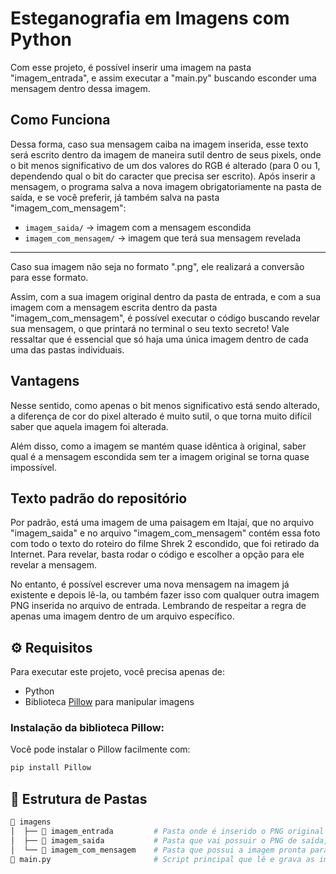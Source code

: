 # Esteganografia em Imagens com Python

Com esse projeto, é possível inserir uma imagem na pasta "imagem_entrada", e assim executar a "main.py" buscando esconder uma mensagem dentro dessa imagem.

## Como Funciona
Dessa forma, caso sua mensagem caiba na imagem inserida, esse texto será escrito dentro da imagem de maneira sutil dentro de seus pixels, onde o bit menos significativo de um dos valores do RGB é alterado (para 0 ou 1, dependendo qual o bit do caracter que precisa ser escrito). 
Após inserir a mensagem, o programa salva a nova imagem obrigatoriamente na pasta de saída, e se você preferir, já também salva na pasta "imagem_com_mensagem":

- `imagem_saida/` → imagem com a mensagem escondida
- `imagem_com_mensagem/` → imagem que terá sua mensagem revelada

---
Caso sua imagem não seja no formato ".png", ele realizará a conversão para esse formato.

Assim, com a sua imagem original dentro da pasta de entrada, e com a sua imagem com a mensagem escrita dentro da pasta "imagem_com_mensagem", é possível executar o código buscando revelar sua mensagem, o que printará no terminal o seu texto secreto! Vale ressaltar que é essencial que só haja uma única imagem dentro de cada uma das pastas individuais.


## Vantagens
Nesse sentido, como apenas o bit menos significativo está sendo alterado, a diferença de cor do pixel alterado é muito sutil, o que torna muito difícil saber que aquela imagem foi alterada.

Além disso, como a imagem se mantém quase idêntica à original, saber qual é a mensagem escondida sem ter a imagem original se torna quase impossível.

## Texto padrão do repositório
Por padrão, está uma imagem de uma paisagem em Itajaí, que no arquivo "imagem_saida" e no arquivo "imagem_com_mensagem" contém essa foto com todo o texto do roteiro do filme Shrek 2 escondido, que foi retirado da Internet. Para revelar, basta rodar o código e escolher a opção para ele revelar a mensagem.

No entanto, é possível escrever uma nova mensagem na imagem já existente e depois lê-la, ou também fazer isso com qualquer outra imagem PNG inserida no arquivo de entrada. Lembrando de respeitar a regra de apenas uma imagem dentro de um arquivo específico.

## ⚙️ Requisitos

Para executar este projeto, você precisa apenas de:

- Python
- Biblioteca [Pillow](https://python-pillow.org/) para manipular imagens

### Instalação da biblioteca Pillow:

Você pode instalar o Pillow facilmente com:

```bash
pip install Pillow
```


## 📁 Estrutura de Pastas

```bash
📂 imagens
│  ├── 📂 imagem_entrada         # Pasta onde é inserido o PNG original
│  ├── 📂 imagem_saida           # Pasta que vai possuir o PNG de saída, com a mensagem escondida
│  └── 📂 imagem_com_mensagem    # Pasta que possui a imagem pronta para revelar o conteúdo oculto
📄 main.py                       # Script principal que lê e grava as imagens
